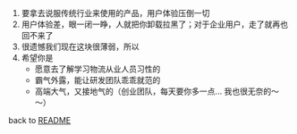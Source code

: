 1. 要拿去说服传统行业来使用的产品，用户体验压倒一切
2. 用户体验差，眼一闭一睁，人就把你卸载拉黑了；对于企业用户，走了就再也回不来了
3. 很遗憾我们现在这块很薄弱，所以
4. 希望你是
   - 愿意去了解学习物流从业人员习性的
   - 霸气外露，能让研发团队乖乖就范的
   - 高端大气，又接地气的（创业团队，每天要你多一点... 我也很无奈的～～）

back to [README](./README.md)

